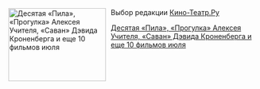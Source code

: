 <!--2025-07-01 22:41:44-->
<div class="yb">
  <div class="rss kino_teatr"><a href="https://www.kino-teatr.ru/blog/y2025/7-1/2099/" title="Десятая «Пила», «Прогулка» Алексея Учителя, «Саван» Дэвида Кроненберга и еще 10 фильмов июля"><img src="https://www.kino-teatr.ru/blog/9/9/2099/poster.jpg" width="196" height="147" align="left" hspace="5" style="margin: 0px 10px 0px 5px" alt="Десятая «Пила», «Прогулка» Алексея Учителя, «Саван» Дэвида Кроненберга и еще 10 фильмов июля"/></a>Выбор редакции <a href=https://www.kino-teatr.ru/ target=_blank>Кино-Театр.Ру</a> <p class="titl"><a href="https://www.kino-teatr.ru/blog/y2025/7-1/2099/">Десятая «Пила», «Прогулка» Алексея Учителя, «Саван» Дэвида Кроненберга и еще 10 фильмов июля</a></p></div>
</div>
